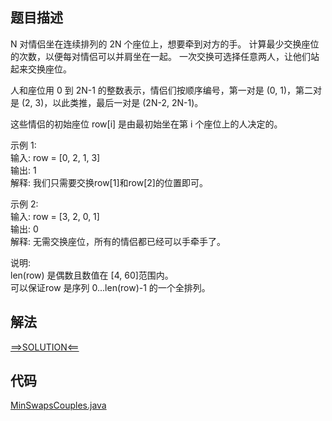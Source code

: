 ## 题目描述

N 对情侣坐在连续排列的 2N 个座位上，想要牵到对方的手。 计算最少交换座位的次数，以便每对情侣可以并肩坐在一起。 一次交换可选择任意两人，让他们站起来交换座位。

人和座位用 0 到 2N-1 的整数表示，情侣们按顺序编号，第一对是 (0, 1)，第二对是 (2, 3)，以此类推，最后一对是 (2N-2, 2N-1)。

这些情侣的初始座位 row[i] 是由最初始坐在第 i 个座位上的人决定的。

示例 1:
<br>输入: row = [0, 2, 1, 3]
<br>输出: 1
<br>解释: 我们只需要交换row[1]和row[2]的位置即可。

示例 2:
<br>输入: row = [3, 2, 0, 1]
<br>输出: 0
<br>解释: 无需交换座位，所有的情侣都已经可以手牵手了。

说明:
<br>len(row) 是偶数且数值在 [4, 60]范围内。
<br>可以保证row 是序列 0...len(row)-1 的一个全排列。

## 解法

[==>SOLUTION<==](https://leetcode-cn.com/problems/couples-holding-hands/solution/qing-lu-qian-shou-by-leetcode-gl1c/)

## 代码

[MinSwapsCouples.java](https://github.com/Marshal7cc/leetcode-java/blob/master/src/unionfind/MinSwapsCouples.java)


